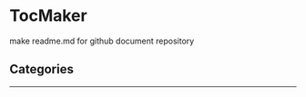 # TocMaker
make readme.md for github document repository


<!-- sitemap start -->

## Categories


---

<!-- sitemap end -->